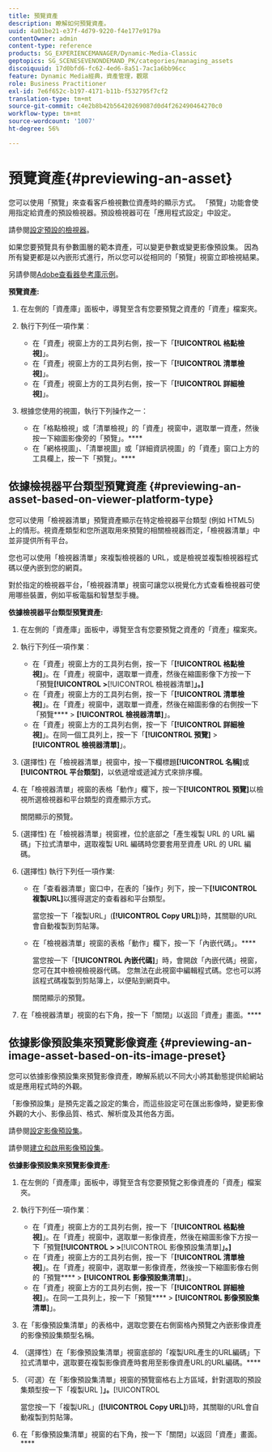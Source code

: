 ```yaml
---
title: 預覽資產
description: 瞭解如何預覽資產。
uuid: 4a01be21-e37f-4d79-9220-f4e177e9179a
contentOwner: admin
content-type: reference
products: SG_EXPERIENCEMANAGER/Dynamic-Media-Classic
geptopics: SG_SCENESEVENONDEMAND_PK/categories/managing_assets
discoiquuid: 17d0bfd6-fc62-4ed6-8a51-7ac1a6bb96cc
feature: Dynamic Media經典，資產管理，觀眾
role: Business Practitioner
exl-id: 7e6f652c-b197-4171-b11b-f532795f7cf2
translation-type: tm+mt
source-git-commit: c4e2b8b42b56420269087d0d4f262490464270c0
workflow-type: tm+mt
source-wordcount: '1007'
ht-degree: 56%

---
```


# 預覽資產{#previewing-an-asset}

您可以使用「預覽」來查看客戶檢視數位資產時的顯示方式。 「預覽」功能會使用指定給資產的預設檢視器。預設檢視器可在「應用程式設定」中設定。

請參閱[設定預設的檢視器](application-setup.md#configuring_default_viewers)。

如果您要預覽具有參數圖層的範本資產，可以變更參數或變更影像預設集。 因為所有變更都是以內嵌形式進行，所以您可以從相同的「預覽」視窗立即檢視結果。

另請參閱[Adobe查看器參考庫示例](https://landing.adobe.com/tw/na/dynamic-media/ctir-2755/live-demos.html)。

**預覽資產:**

1. 在左側的「資產庫」面板中，導覽至含有您要預覽之資產的「資產」檔案夾。
1. 執行下列任一項作業︰

   * 在「資產」視窗上方的工具列右側，按一下「**[!UICONTROL 格點檢視]**」。
   * 在「資產」視窗上方的工具列右側，按一下「**[!UICONTROL 清單檢視]**」。
   * 在「資產」視窗上方的工具列右側，按一下「**[!UICONTROL 詳細檢視]**」。

1. 根據您使用的視圖，執行下列操作之一：

   * 在「格點檢視」或「清單檢視」的「資產」視窗中，選取單一資產，然後按一下縮圖影像旁的「預覽」。****
   * 在「網格視圖」、「清單視圖」或「詳細資訊視圖」的「資產」窗口上方的工具欄上，按一下「預覽」。****

## 依據檢視器平台類型預覽資產 {#previewing-an-asset-based-on-viewer-platform-type}

您可以使用「檢視器清單」預覽資產顯示在特定檢視器平台類型 (例如 HTML5) 上的情形。視資產類型和您所選取用來預覽的相關檢視器而定，「檢視器清單」中並非提供所有平台。

您也可以使用「檢視器清單」來複製檢視器的 URL，或是檢視並複製檢視器程式碼以便內嵌到您的網頁。

對於指定的檢視器平台，「檢視器清單」視窗可讓您以視覺化方式查看檢視器可使用哪些裝置，例如平板電腦和智慧型手機。

**依據檢視器平台類型預覽資產:**

1. 在左側的「資產庫」面板中，導覽至含有您要預覽之資產的「資產」檔案夾。
1. 執行下列任一項作業︰

   * 在「資產」視窗上方的工具列右側，按一下「**[!UICONTROL 格點檢視]**」。在「資產」視窗中，選取單一資產，然後在縮圖影像下方按一下「預覽&#x200B;**[!UICONTROL >**[!UICONTROL &#x200B;檢視器清單&#x200B;]**」。]**
   * 在「資產」視窗上方的工具列右側，按一下「**[!UICONTROL 清單檢視]**」。在「資產」視窗中，選取單一資產，然後在縮圖影像的右側按一下「預覽&#x200B;**** > **[!UICONTROL 檢視器清單]**」。
   * 在「資產」視窗上方的工具列右側，按一下「**[!UICONTROL 詳細檢視]**」。在同一個工具列上，按一下「**[!UICONTROL 預覽]** > **[!UICONTROL 檢視器清單]**」。

1. (選擇性) 在「檢視器清單」視窗中，按一下欄標題&#x200B;**[!UICONTROL 名稱]**&#x200B;或&#x200B;**[!UICONTROL 平台類型]**，以依遞增或遞減方式來排序欄。
1. 在「檢視器清單」視窗的表格「動作」欄下，按一下&#x200B;**[!UICONTROL 預覽]**&#x200B;以檢視所選檢視器和平台類型的資產顯示方式。

   關閉顯示的預覽。

1. (選擇性) 在「檢視器清單」視窗裡，位於底部之「產生複製 URL 的 URL 編碼」下拉式清單中，選取複製 URL 編碼時您要套用至資產 URL 的 URL 編碼。
1. (選擇性) 執行下列任一項作業:

   * 在「查看器清單」窗口中，在表的「操作」列下，按一下&#x200B;**[!UICONTROL 複製URL]**&#x200B;以獲得選定的查看器和平台類型。

      當您按一下「複製URL」(**[!UICONTROL Copy URL]**)時，其關聯的URL會自動複製到剪貼簿。

   * 在「檢視器清單」視窗的表格「動作」欄下，按一下「內嵌代碼」。****

      當您按一下「**[!UICONTROL 內嵌代碼]**」時，會開啟「內嵌代碼」視窗，您可在其中檢視檢視器代碼。 您無法在此視窗中編輯程式碼。您也可以將該程式碼複製到剪貼簿上，以便貼到網頁中。

      關閉顯示的預覽。

1. 在「檢視器清單」視窗的右下角，按一下「關閉」以返回「資產」畫面。****

## 依據影像預設集來預覽影像資產 {#previewing-an-image-asset-based-on-its-image-preset}

您可以依據影像預設集來預覽影像資產，瞭解系統以不同大小將其動態提供給網站或是應用程式時的外觀。

「影像預設集」是預先定義之設定的集合，而這些設定可在匯出影像時，變更影像外觀的大小、影像品質、格式、解析度及其他各方面。

請參閱[設定影像預設集](setting-image-presets.md#setting_up_image_presets)。

請參閱[建立和啟用影像預設集](creating-enabling-image-presets.md#creating_and_enabling_image_presets)。

**依據影像預設集來預覽影像資產:**

1. 在左側的「資產庫」面板中，導覽至含有您要預覽之影像資產的「資產」檔案夾。
1. 執行下列任一項作業︰

   * 在「資產」視窗上方的工具列右側，按一下「**[!UICONTROL 格點檢視]**」。在「資產」視窗中，選取單一影像資產，然後在縮圖影像下方按一下「預覽&#x200B;**[!UICONTROL > >**[!UICONTROL &#x200B;影像預設集清單&#x200B;]**」。]**
   * 在「資產」視窗上方的工具列右側，按一下「**[!UICONTROL 清單檢視]**」。在「資產」視窗中，選取單一影像資產，然後按一下縮圖影像右側的「預覽&#x200B;**** > **[!UICONTROL 影像預設集清單]**」。
   * 在「資產」視窗上方的工具列右側，按一下「**[!UICONTROL 詳細檢視]**」。在同一工具列上，按一下「預覽&#x200B;**** > **[!UICONTROL 影像預設集清單]**」。

1. 在「影像預設集清單」的表格中，選取您要在右側窗格內預覽之內嵌影像資產的影像預設集類型名稱。
1. （選擇性）在「影像預設集清單」視窗底部的「複製URL產生的URL編碼」下拉式清單中，選取要在複製影像資產時套用至影像資產URL的URL編碼。****
1. （可選）在「影像預設集清單」視窗的預覽窗格右上方區域，針對選取的預設集類型按一下「複製URL ]**」。**[!UICONTROL 

   當您按一下「複製URL」(**[!UICONTROL Copy URL]**)時，其關聯的URL會自動複製到剪貼簿。

1. 在「影像預設集清單」視窗的右下角，按一下「關閉」以返回「資產」畫面。****
